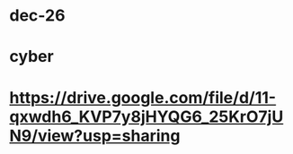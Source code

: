# dec-26
# cyber
# https://drive.google.com/file/d/11-qxwdh6_KVP7y8jHYQG6_25KrO7jUN9/view?usp=sharing
